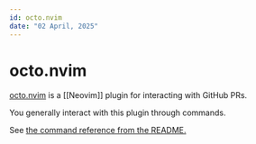 ```yaml
---
id: octo.nvim
date: "02 April, 2025"
---
```


# octo.nvim

[octo.nvim](https://github.com/pwntester/octo.nvim#octopus-octonvim) is a [[Neovim]] plugin for interacting with GitHub PRs.

You generally interact with this plugin through commands.

See [the command reference from the README.](https://github.com/pwntester/octo.nvim#-commands)

